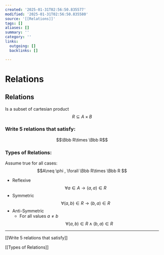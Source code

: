 ```yaml
---
created: '2025-01-31T02:56:50.835577'
modified: '2025-01-31T02:56:50.835580'
source: '[[Relations]]'
tags: []
aliases: []
summary: ''
category: ''
links:
  outgoing: []
  backlinks: []

---
```


# Relations

## Relations
Is a subset of cartesian product 
$$R \subseteq A\times B$$


### Write 5 relations that satisfy:
$$\Bbb R\times \Bbb R$$

### Types of Relations:
 Assume true for all cases:$$A\neq \phi , \forall \Bbb R\times \Bbb R $$
- Reflexive
$$\forall a\in A  \rightarrow (a,a)\in R$$
- Symmetric
$$\forall (a,b) \in R \rightarrow(b,a) \in R$$
- Anti-Symmetric
	- For all values $a\neq b$
$$\forall(a,b)\in R \wedge (b,a)\in R $$


___

[[Write 5 relations that satisfy]]

[[Types of Relations]]